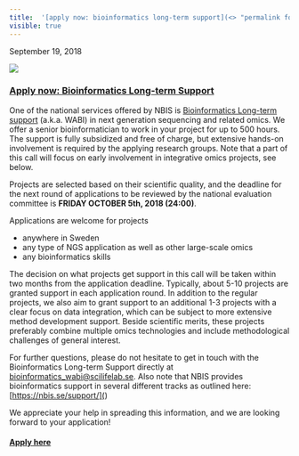 ```yaml
---
title:  '[apply now: bioinformatics long-term support](<> "permalink for apply now: bioinformatics long-term support")'
visible: true
---
```

    

September 19, 2018

[![](/assets/img/logos/icon-share-twitter.png)](<https://twitter.com/share?url=https://nbis.se/news/2018/09/19/lts/> "Tweet it!")

###  [Apply now: Bioinformatics Long-term Support](<> "Permalink for Apply now: Bioinformatics Long-term Support")

One of the national services offered by NBIS is [Bioinformatics Long-term support](</support/longtermsupport.html>) (a.k.a. WABI) in next generation sequencing and related omics. We offer a senior bioinformatician to work in your project for up to 500 hours. The support is fully subsidized and free of charge, but extensive hands-on involvement is required by the applying research groups. Note that a part of this call will focus on early involvement in integrative omics projects, see below.

Projects are selected based on their scientific quality, and the deadline for the next round of applications to be reviewed by the national evaluation committee is **FRIDAY OCTOBER 5th, 2018 (24:00)**.

Applications are welcome for projects

  * anywhere in Sweden
  * any type of NGS application as well as other large-scale omics
  * any bioinformatics skills



The decision on what projects get support in this call will be taken within two months from the application deadline. Typically, about 5-10 projects are granted support in each application round. In addition to the regular projects, we also aim to grant support to an additional 1-3 projects with a clear focus on data integration, which can be subject to more extensive method development support. Beside scientific merits, these projects preferably combine multiple omics technologies and include methodological challenges of general interest.

For further questions, please do not hesitate to get in touch with the Bioinformatics Long-term Support directly at bioinformatics_wabi@scilifelab.se. Also note that NBIS provides bioinformatics support in several different tracks as outlined here: [https://nbis.se/support/](</support>)

We appreciate your help in spreading this information, and we are looking forward to your application!

#### [Apply here](</support/supportform/index.php?form=longterm>)
